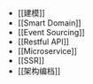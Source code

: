 - [[建模]]
- [[Smart Domain]]
- [[Event Sourcing]]
- [[Restful API]]
- [[Microservice]]
- [[SSR]]
- [[架构编档]]